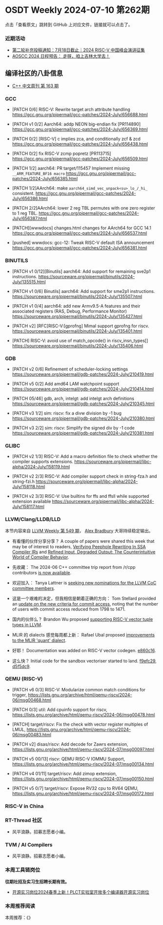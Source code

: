 # OSDT Weekly 2024-07-10 第262期

点击「查看原文」跳转到 GitHub 上对应文件，链接就可以点击了。

### 近期活动

- [第二轮补充投稿通知：7月18日截止｜2024 RISC-V 中国峰会演讲征集](https://mp.weixin.qq.com/s/RYiKKrJyJm2nKawgvIkVpA)
- [AOSCC 2024 日程预告： 走呀，咱上吉林大学去！](https://mp.weixin.qq.com/s/otk27Mb07lT4b5fcRH5cpQ)

## 编译社区的八卦信息

- [C++ 中文周刊 第 163 期](https://mp.weixin.qq.com/s/ULn0ZtBED1QPCh2u8kmb-A)

### GCC

- [PATCH 0/6] RISC-V: Rewrite target arch attribute handling
  https://gcc.gnu.org/pipermail/gcc-patches/2024-July/656688.html

- [PATCH v1 0/2] Aarch64: addp NEON big-endian fix [PR114890]
  https://gcc.gnu.org/pipermail/gcc-patches/2024-July/656369.html

- [PATCH 0/2] [RISC-V] c implies zca, and conditionally zcf & zcd
  https://gcc.gnu.org/pipermail/gcc-patches/2024-July/656438.html

- [PATCH 0/2] fix RISC-V zcmp popretz [PR113715]
  https://gcc.gnu.org/pipermail/gcc-patches/2024-July/656509.html

- [PATCH 1/2] aarch64: PR target/115457 Implement missing `__ARM_FEATURE_BF16 macro`
  https://gcc.gnu.org/pipermail/gcc-patches/2024-July/656385.html

- [PATCH 1/2]AArch64: make `aarch64_simd_vec_unpack<su>_lo_/_hi_` consistent.
  https://gcc.gnu.org/pipermail/gcc-patches/2024-July/656386.html

- [PATCH 2/2]AArch64: lower 2 reg TBL permutes with one zero register to 1 reg TBL.
  https://gcc.gnu.org/pipermail/gcc-patches/2024-July/656387.html

- [PATCH][wwwdocs] changes.html changes for AArch64 for GCC 14.1
  https://gcc.gnu.org/pipermail/gcc-patches/2024-July/656537.html

- [pushed] wwwdocs: gcc-12: Tweak RISC-V default ISA announcement
  https://gcc.gnu.org/pipermail/gcc-patches/2024-July/656381.html


### BINUTILS

- [PATCH v1 0/12][Binutils] aarch64: Add support for remaining sve2p1 instructions.
  https://sourceware.org/pipermail/binutils/2024-July/135515.html

- [PATCH v1 0/6] Binutils] aarch64: Add support for sme2p1 instructions.
  https://sourceware.org/pipermail/binutils/2024-July/135507.html

- [PATCH v1 0/4] aarch64: add new Armv9.5-A features and their associated registers (RAS, Debug, Performance Monitor)
  https://sourceware.org/pipermail/binutils/2024-July/135427.html

- [PATCH v2] [RFC]RISC-V:[gprofng] Mimal support gprofng for riscv.
  https://sourceware.org/pipermail/binutils/2024-July/135401.html

- [PATCH] RISC-V: avoid use of match_opcode() in riscv_insn_types[]
  https://sourceware.org/pipermail/binutils/2024-July/135406.html


### GDB

- [PATCH v2 0/6] Refinement of scheduler-locking settings
  https://sourceware.org/pipermail/gdb-patches/2024-July/210419.html

- [PATCH v5 0/2] Add amd64 LAM watchpoint support
  https://sourceware.org/pipermail/gdb-patches/2024-July/210414.html

- [PATCH 05/46] gdb, arch, intelgt: add intelgt arch definitions
  https://sourceware.org/pipermail/gdb-patches/2024-July/210345.html

- [PATCH v3 1/2] sim: riscv: fix a divw division by -1 bug
  https://sourceware.org/pipermail/gdb-patches/2024-July/210380.html

- [PATCH v3 2/2] sim: riscv: Simplify the signed div by -1 code
  https://sourceware.org/pipermail/gdb-patches/2024-July/210381.html


### GLIBC

- [PATCH v2 1/3] RISC-V: Add a macro definition file to check whether the compiler supports extensions.
  https://sourceware.org/pipermail/libc-alpha/2024-July/158119.html

- [PATCH v2 2/3] RISC-V: Add compiler support check in string-fza.h and string-fzi.h
  https://sourceware.org/pipermail/libc-alpha/2024-July/158118.html

- [PATCH v2 3/3] RISC-V: Use builtins for ffs and ffsll while supported extension available
  https://sourceware.org/pipermail/libc-alpha/2024-July/158117.html

### LLVM/Clang/LLDB/LLD

本节内容来自 [LLVM Weekly 第 549 期](http://llvmweekly.org/issue/549)，
[Alex Bradbury](https://www.linkedin.com/in/alex-bradbury/) 大哥持续稳定输出。

* 有看懂的伙伴分享分享？ A couple of papers were shared this week that may be of interest to readers, [Verifying Peephole Rewriting In SSA Compiler IRs](https://arxiv.org/abs/2407.03685) and [Refined Input, Degraded Output: The Counterintuitive World of Compiler Behavior](https://dl.acm.org/doi/10.1145/3656404).

* 先收藏： The 2024-06 C++ committee trip report from /r/cpp contributors [is now available](https://old.reddit.com/r/cpp/comments/1dwc7f2/202406_st_louis_iso_c_committee_trip_report/).

* 欢迎加入： Tanya Lattner is [seeking new nominations for the LLVM CoC committee members](https://discourse.llvm.org/t/seeking-new-coc-committee-member-nominations/79944).

* 这是一个艰难的决定，但我相信是朝着正确的方向： Tom Stellard provided an [update on the new criteria for commit access](https://discourse.llvm.org/t/update-new-criteria-for-commit-access/79928), noting that the number of users with commit access reduced from 1798 to 1471.

* 国内的伙伴么？ Brandon Wu proposed [supporting RISC-V vector tuple types in LLVM](https://discourse.llvm.org/t/rfc-support-riscv-vector-tuple-type-in-llvm/80005).

* MLIR 的 dialects 感觉每周都上新： Rafael Ubal proposed [improvements to the MLIR 'quant' dialect](https://discourse.llvm.org/t/rfc-improvements-in-the-quant-dialect/79942).

* 好耶！ Documentation was added on RISC-V vector codegen.
  [e860c16](https://github.com/llvm/llvm-project/commit/e860c1665561).

* 这么快？ Initial code for the sandbox vectoriser started to land.
  [f9efc29](https://github.com/llvm/llvm-project/commit/f9efc2950892),
  [d5f5dc9](https://github.com/llvm/llvm-project/commit/d5f5dc9dcca4).

### QEMU (RISC-V)


- [PATCH v6 0/3] RISC-V: Modularize common match conditions for trigger,
  https://lists.gnu.org/archive/html/qemu-riscv/2024-06/msg00468.html

- [PATCH 0/3] util: Add cpuinfo support for riscv,
  https://lists.gnu.org/archive/html/qemu-riscv/2024-06/msg00478.html

- [PATCH] target/riscv: Fix the check with vector register multiples of LMUL,
  https://lists.gnu.org/archive/html/qemu-riscv/2024-06/msg00483.html

- [PATCH v2] disas/riscv: Add decode for Zawrs extension,
  https://lists.gnu.org/archive/html/qemu-riscv/2024-07/msg00097.html

- [PATCH v5 00/13] riscv: QEMU RISC-V IOMMU Support,
  https://lists.gnu.org/archive/html/qemu-riscv/2024-07/msg00134.html

- [PATCH v4 01/11] target/riscv: Add zimop extension,
  https://lists.gnu.org/archive/html/qemu-riscv/2024-07/msg00150.html

- [PATCH v5 0/7] target/riscv: Expose RV32 cpu to RV64 QEMU,
 https://lists.gnu.org/archive/html/qemu-riscv/2024-07/msg00172.html

### RISC-V in China

### RT-Thread 社区

- 风平浪静。招募志愿者小编。

### TVM / AI Compilers

- 风平浪静。招募志愿者小编。

### 本周工具链岗位

**往期社招及实习生招聘长期有效。**

- [开源实习岗位2024春季上新！PLCT实验室开放多个编译器开源实习岗位](https://mp.weixin.qq.com/s/D-l7hE2S-21NCAZsVqPzMA)

### 本周推荐阅读

本周推荐：《》
